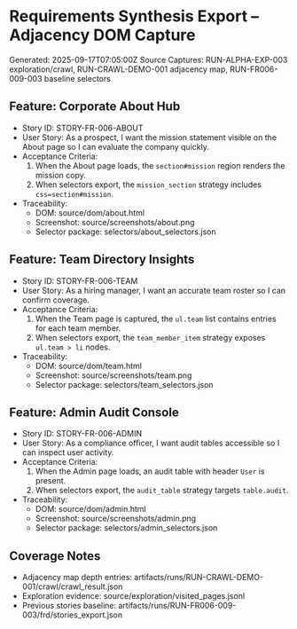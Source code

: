 # Requirements Synthesis Export – Adjacency DOM Capture

Generated: 2025-09-17T07:05:00Z
Source Captures: RUN-ALPHA-EXP-003 exploration/crawl, RUN-CRAWL-DEMO-001 adjacency map, RUN-FR006-009-003 baseline selectors

## Feature: Corporate About Hub
- Story ID: STORY-FR-006-ABOUT
- User Story: As a prospect, I want the mission statement visible on the About page so I can evaluate the company quickly.
- Acceptance Criteria:
  1. When the About page loads, the `section#mission` region renders the mission copy.
  2. When selectors export, the `mission_section` strategy includes `css=section#mission`.
- Traceability:
  - DOM: source/dom/about.html
  - Screenshot: source/screenshots/about.png
  - Selector package: selectors/about_selectors.json

## Feature: Team Directory Insights
- Story ID: STORY-FR-006-TEAM
- User Story: As a hiring manager, I want an accurate team roster so I can confirm coverage.
- Acceptance Criteria:
  1. When the Team page is captured, the `ul.team` list contains entries for each team member.
  2. When selectors export, the `team_member_item` strategy exposes `ul.team > li` nodes.
- Traceability:
  - DOM: source/dom/team.html
  - Screenshot: source/screenshots/team.png
  - Selector package: selectors/team_selectors.json

## Feature: Admin Audit Console
- Story ID: STORY-FR-006-ADMIN
- User Story: As a compliance officer, I want audit tables accessible so I can inspect user activity.
- Acceptance Criteria:
  1. When the Admin page loads, an audit table with header `User` is present.
  2. When selectors export, the `audit_table` strategy targets `table.audit`.
- Traceability:
  - DOM: source/dom/admin.html
  - Screenshot: source/screenshots/admin.png
  - Selector package: selectors/admin_selectors.json

## Coverage Notes
- Adjacency map depth entries: artifacts/runs/RUN-CRAWL-DEMO-001/crawl/crawl_result.json
- Exploration evidence: source/exploration/visited_pages.jsonl
- Previous stories baseline: artifacts/runs/RUN-FR006-009-003/frd/stories_export.json
